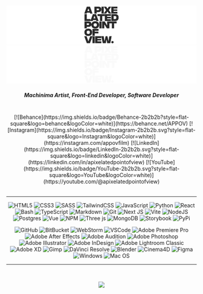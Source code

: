 <br/>

![APPOV Logo LightMode](./img/appovlightnew.png#gh-light-mode-only)
![APPOV Logo DarkMode](./img/appovdarknew.png#gh-dark-mode-only)


<h5 align="center">
Machinima Artist, Front-End Developer, Software Developer
</h5>

<br/>

<div align="center">
[![Behance](https://img.shields.io/badge/Behance-2b2b2b?style=flat-square&logo=behance&logoColor=white)](https://behance.net/APPOV) [![Instagram](https://img.shields.io/badge/Instagram-2b2b2b.svg?style=flat-square&logo=Instagram&logoColor=white)](https://instagram.com/appovfilm) [![LinkedIn](https://img.shields.io/badge/LinkedIn-2b2b2b.svg?style=flat-square&logo=linkedin&logoColor=white)](https://linkedin.com/in/apixelatedpointofview) [![YouTube](https://img.shields.io/badge/YouTube-2b2b2b.svg?style=flat-square&logo=YouTube&logoColor=white)](https://youtube.com/@apixelatedpointofview) 
</div>

<br/>

----

<div align="center">

![HTML5](https://img.shields.io/badge/HTML5-%23E34F26.svg?style=flat-square&logo=html5&logoColor=white) ![CSS3](https://img.shields.io/badge/CSS3-%231572B6.svg?style=flat-square&logo=CSS3&logoColor=white) ![SASS](https://img.shields.io/badge/SASS-hotpink.svg?style=flat-square&logo=SASS&logoColor=white) ![TailwindCSS](https://img.shields.io/badge/Tailwind-%2338B2AC.svg?style=flat-square&logo=tailwind-css&logoColor=white) ![JavaScript](https://img.shields.io/badge/JavaScript-2b2b2b.svg?style=flat-square&logo=javascript&logoColor=ffff00) ![Python](https://img.shields.io/badge/Python-3670A0?style=flat-square&logo=python&logoColor=ffdd54)  ![React](https://img.shields.io/badge/React-%2320232a.svg?style=flat-square&logo=react&logoColor=%2361DAFB) ![Bash](https://img.shields.io/badge/Bash-%234D4D4D.svg?style=flat-square&logo=gnu-bash&logoColor=white) ![TypeScript](https://img.shields.io/badge/TypeScript-%23007ACC.svg?style=flat-square&logo=typescript&logoColor=white) ![Markdown](https://img.shields.io/badge/Markdown-%23000000.svg?style=flat-square&logo=markdown&logoColor=white) ![Git](https://img.shields.io/badge/Git-F05032.svg?style=flat-square&logo=git&logoColor=white) ![Next JS](https://img.shields.io/badge/Next-black?style=flat-square&logo=next.js&logoColor=white) ![Vite](https://img.shields.io/badge/Vite-%23646CFF.svg?style=flat-square&logo=vite&logoColor=white) ![NodeJS](https://img.shields.io/badge/Node.js-6DA55F?style=flat-square&logo=node.js&logoColor=white) ![Postgres](https://img.shields.io/badge/PostgreSQL-%23316192.svg?style=flat-square&logo=postgresql&logoColor=white) ![Vue](https://img.shields.io/badge/Vue-4FC08D?style=flat-square&logo=vue.js&logoColor=white) ![NPM](https://img.shields.io/badge/NPM-%23CB3837.svg?style=flat-square&logo=npm&logoColor=white) ![Three js](https://img.shields.io/badge/Three.js-black?style=flat-square&logo=three.js&logoColor=white) ![MongoDB](https://img.shields.io/badge/MongoDB-%234ea94b.svg?style=flat-square&logo=mongodb&logoColor=white) ![Storybook](https://img.shields.io/badge/Storybook-FF4785.svg?style=flat-square&logo=storybook&logoColor=white) ![PyPi](https://img.shields.io/badge/PyPi-3775a9.svg?style=flat-square&logo=pypi&logoColor=white)
<br/>

![GitHub](https://img.shields.io/badge/GitHub-181717.svg?style=flat-square&logo=github&logoColor=white) ![BitBucket](https://img.shields.io/badge/Bitbucket-0052CC.svg?style=flat-square&logo=bitbucket&logoColor=white) ![WebStorm](https://img.shields.io/badge/WebStorm-2b2b2b.svg?style=flat-square&logo=webstorm&logoColor=white) ![VSCode](https://img.shields.io/badge/Visual_Studio_Code-007aac.svg?style=flat-square&logo=visualstudiocode&logoColor=white) ![Adobe Premiere Pro](https://img.shields.io/badge/Premiere%20Pro-9999ff.svg?style=flat-square&logo=Adobe%20Premiere%20Pro&logoColor=00005b) ![Adobe After Effects](https://img.shields.io/badge/After%20Effects-00005b.svg?style=flat-square&logo=Adobe%20After%20Effects&logoColor=9999ff) ![Adobe Audition](https://img.shields.io/badge/Audition-324648.svg?style=flat-square&logo=adobe%20audition&logoColor=58DBB8) ![Adobe Photoshop](https://img.shields.io/badge/Photoshop-001833.svg?style=flat-square&logo=adobe%20photoshop&logoColor=2DAAFF) ![Adobe Illustrator](https://img.shields.io/badge/Illustrator-ff9a00.svg?style=flat-square&logo=adobe%20illustrator&logoColor=00005b) ![Adobe InDesign](https://img.shields.io/badge/inDesign-49021F.svg?style=flat-square&logo=adobe%20indesign&logoColor=FF3366) ![Adobe Lightroom Classic](https://img.shields.io/badge/Lightroom-001833.svg?style=flat-square&logo=Adobe%20Lightroom%20Classic&logoColor=2DAAFF) ![Adobe XD](https://img.shields.io/badge/XD-470137.svg?style=flat-square&logo=Adobe%20XD&logoColor=FF61F6) ![Gimp](https://img.shields.io/badge/GIMP-657D8B?style=flat-square&logo=gimp&logoColor=FFFFFF) ![DaVinci Resolve](https://img.shields.io/badge/DaVinci%20Resolve-031E3F?style=flat-square&logo=blackmagic%20design&logoColor=FFFFFF) ![Blender](https://img.shields.io/badge/Blender-E87D0D?style=flat-square&logo=blender&logoColor=FFFFFF) ![Cinema4D](https://img.shields.io/badge/Cinema%204D-011A6A?style=flat-square&logo=cinema4d&logoColor=FFFFFF) ![Figma](https://img.shields.io/badge/Figma-F24E1E?style=flat-square&logo=figma&logoColor=FFFFFF) ![Windows](https://img.shields.io/badge/Windows-5E5E5E?style=flat-square&logo=microsoft&logoColor=FFFFFF) ![Mac OS](https://img.shields.io/badge/MacOS-000000?style=flat-square&logo=apple&logoColor=FFFFFF)   
</div>

----

<br/>
<div align="center">

![](https://github-readme-stats.vercel.app/api/top-langs/?username=Jiyorude&theme=dark&hide_border=false&include_all_commits=false&count_private=false&layout=compact)<br/><br/>

</div>